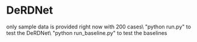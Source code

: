 # DeRDNet
only sample data is provided right now with 200 cases\\
"python run.py" to test the DeRDNet\\
"python run_baseline.py" to test the baselines
